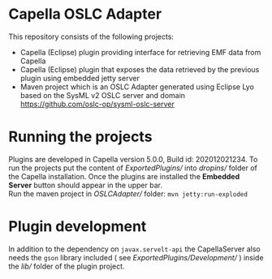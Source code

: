 # Capella OSLC Adapter #
This repository consists of the following projects:

- Capella (Eclipse) plugin providing interface for retrieving EMF data from Capella
- Capella (Eclipse) plugin that exposes the data retrieved by the previous plugin using embedded jetty server
- Maven project which is an OSLC Adapter generated using Eclipse Lyo based on the SysML v2 OSLC server and domain https://github.com/oslc-op/sysml-oslc-server 


# Running the projects #
Plugins are developed in Capella version 5.0.0, Build id: 202012021234.
To run the projects put the content of *ExportedPlugins/* into *dropins/* folder of the Capella installation.
Once the plugins are installed the **Embedded Server** button should appear in the upper bar.\
Run the maven project in *OSLCAdapter/* folder: `mvn jetty:run-exploded`

# Plugin development #
In addition to the dependency on `javax.servelt-api` the CapellaServer also needs the `gson` library included ( see *ExportedPlugins/Development/* ) inside the *lib/* folder of the plugin project.
